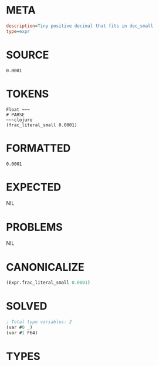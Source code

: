 # META
~~~ini
description=Tiny positive decimal that fits in dec_small
type=expr
~~~
# SOURCE
~~~roc
0.0001
~~~
# TOKENS
~~~text
Float ~~~
# PARSE
~~~clojure
(frac_literal_small 0.0001)
~~~
# FORMATTED
~~~roc
0.0001
~~~
# EXPECTED
NIL
# PROBLEMS
NIL
# CANONICALIZE
~~~clojure
(Expr.frac_literal_small 0.0001)
~~~
# SOLVED
~~~clojure
; Total type variables: 2
(var #0 _)
(var #1 F64)
~~~
# TYPES
~~~roc
~~~
